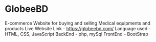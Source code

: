 # GlobeeBD
 E-commerce Website for buying and selling Medical equipments and products
Live Website Link - https://globeebd.com/
Language used - HTML, CSS, JavaScript
BackEnd - php, mySql
FrontEnd - BootStrap
